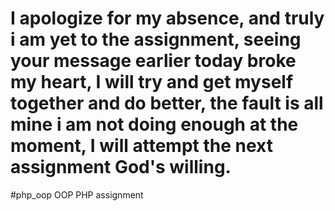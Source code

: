 # I apologize for my absence, and truly i am yet to the assignment, seeing your message earlier today broke my heart, I will try and get myself together and do better, the fault is all mine i am not doing enough at the moment, I will attempt the next assignment God's willing.


#php_oop
OOP PHP assignment
